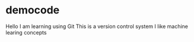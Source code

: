 # democode
Hello
I am learning using Git
This is a version control system
I like machine learing concepts
